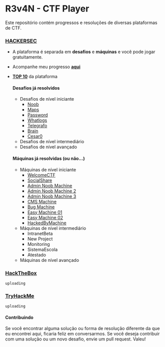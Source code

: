 # R3v4N - CTF Player

Este repositório contém progressos e resoluções de diversas plataformas de CTF.

### [HACKERSEC](https://capturetheflag.com.br/login)

* A plataforma é separada em **desafios** e **máquinas** e você pode jogar gratuitamente.
* Acompanhe meu progresso [**aqui**](https://capturetheflag.com.br/player/R3v4N)
* [**TOP 10**](https://capturetheflag.com.br/user/top) da plataforma

  #### Desafios já resolvidos
  * Desafios de nível iniciante
    - [Noob](#)
    * [Maps](#)
    * [Password](#)
    * [Whatlogs](#)
    * [Telegrafo](#)
    * [Brain](#)
    * [Cesar0](#)
  * Desafios de nível intermediário
  * Desafios de nível avançado
  #### Máquinas já resolvidas (ou não...)
  * Máquinas de nível iniciante
    * [WelcomeCTF](https://github.com/JPGress/r3v4n.ctf/tree/main/hackersec/maquinas/iniciante/WelcomeCTF)
    * [SocialShare](https://github.com/JPGress/r3v4n.ctf/tree/main/hackersec/maquinas/iniciante/SocialShare)
    * [Admin Noob Machine](https://github.com/JPGress/r3v4n.ctf/tree/main/hackersec/maquinas/iniciante/AdminNoobMachine)
    * [Admin Noob Machine 2](https://github.com/JPGress/r3v4n.ctf/tree/main/hackersec/maquinas/iniciante/AdminNoobMachine2)
    * [Admin Noob Machine 3](https://github.com/JPGress/r3v4n.ctf/tree/main/hackersec/maquinas/iniciante/adminnoobmachine3)
    * [CMS Machine](https://github.com/JPGress/r3v4n.ctf/tree/main/hackersec/maquinas/iniciante/cms)
    * [Bug Machine](https://github.com/JPGress/r3v4n.ctf/tree/main/hackersec/maquinas/iniciante/BugMachine)
    * [Easy Machine 01](https://github.com/JPGress/r3v4n.ctf/tree/main/hackersec/maquinas/iniciante/easymachine01)
    * [Easy Machine 02](https://github.com/JPGress/r3v4n.ctf/tree/main/hackersec/maquinas/iniciante/easymachine02)
    * [HackedByMachine](https://github.com/JPGress/r3v4n.ctf/tree/main/hackersec/maquinas/iniciante/HackedByMachine)
  * Máquinas de nível intermediário
    * IntranetBeta
    * New Project
    * Monitoring
    * SistemaEscola
    * Atestado
  * Máquinas de nível avançado

### [HackTheBox](#)
    uploading
### [TryHackMe](#)
    uploading
#### Contribuindo

Se você encontrar alguma solução ou forma de resolução diferente da que eu encontrei aqui, ficaria feliz em conversarmos. Se você deseja contribuir com uma solução ou um novo desafio, envie um pull request. Valeu!

